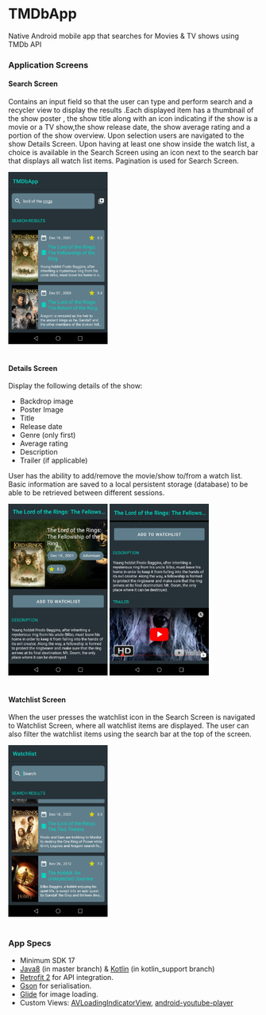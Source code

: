 # TMDbApp
Native Android mobile app that searches for Movies &amp; TV shows using TMDb API

### Application Screens
 #### Search Screen
Contains an input field so that the user can type and perform search and a recycler view to display the results .Each displayed item has
a thumbnail of the show poster , the show title along with an icon indicating if the show is a movie or a TV show,the show release date,
the show average rating and a portion of the show overview. Upon selection users are navigated to the show Details Screen. Upon having at least one show inside the watch list, a choice is available in the Search Screen using an icon next to the search bar that displays all watch list items. Pagination is used for Search Screen.

<img src="https://github.com/mpavlopoulou/TMDbApp/blob/master/media/search_screen.jpg" width="200" style="max-width:100%;"> </br></br>

#### Details Screen
Display the following details of the show: 
- Backdrop image
- Poster Image
- Title
- Release date
- Genre (only first)
- Average rating
- Description
- Trailer (if applicable)

User has the ability to add/remove the movie/show to/from a watch list. Basic information are saved to a local persistent storage 
(database) to be able to be retrieved between different sessions.

<img src="https://github.com/mpavlopoulou/TMDbApp/blob/master/media/details_1.jpg" width="200" style="max-width:100%;">   <img src="https://github.com/mpavlopoulou/TMDbApp/blob/master/media/details_2.jpg" width="200" style="max-width:100%;"></br></br>

#### Watchlist Screen
When the user presses the watchlist icon in the Search Screen is navigated to Watchlist Screen, where all watchlist items are displayed.
The user can also filter the watchlist items using the search bar at the top of the screen.

<img src="https://github.com/mpavlopoulou/TMDbApp/blob/master/media/watchlist.jpg" width="200" style="max-width:100%;"> </br></br>


### App Specs
* Minimum SDK 17
* [Java8](https://java.com/en/download/faq/java8.xml) (in master branch) & [Kotlin](https://kotlinlang.org/) (in kotlin_support branch)
* [Retrofit 2](https://square.github.io/retrofit/) for API integration.
* [Gson](https://github.com/google/gson) for serialisation.
* [Glide](https://github.com/bumptech/glide) for image loading.
* Custom Views: [AVLoadingIndicatorView](https://github.com/81813780/AVLoadingIndicatorView), [android-youtube-player](https://github.com/PierfrancescoSoffritti/android-youtube-player)
